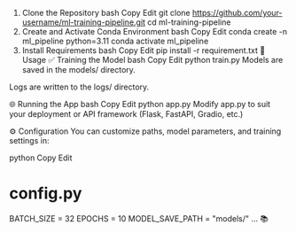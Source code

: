 1. Clone the Repository
bash
Copy
Edit
git clone https://github.com/your-username/ml-training-pipeline.git
cd ml-training-pipeline
2. Create and Activate Conda Environment
bash
Copy
Edit
conda create -n ml_pipeline python=3.11
conda activate ml_pipeline
3. Install Requirements
bash
Copy
Edit
pip install -r requirement.txt
🚀 Usage
✅ Training the Model
bash
Copy
Edit
python train.py
Models are saved in the models/ directory.

Logs are written to the logs/ directory.

🌐 Running the App
bash
Copy
Edit
python app.py
Modify app.py to suit your deployment or API framework (Flask, FastAPI, Gradio, etc.)

⚙️ Configuration
You can customize paths, model parameters, and training settings in:

python
Copy
Edit
# config.py
BATCH_SIZE = 32
EPOCHS = 10
MODEL_SAVE_PATH = "models/"
...
📚

